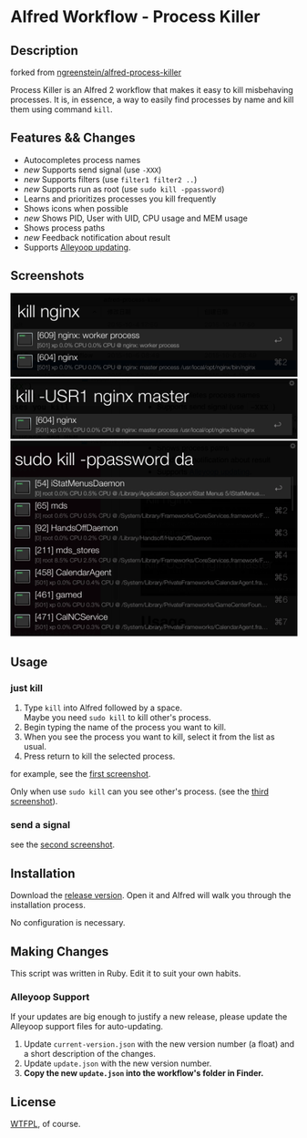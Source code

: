 # Alfred Workflow - Process Killer

## Description

forked from [ngreenstein/alfred-process-killer](https://github.com/ngreenstein/alfred-process-killer)

Process Killer is an Alfred 2 workflow that makes it easy to kill misbehaving processes. It is, in essence, a way to easily find processes by name and kill them using command `kill`.

## Features && Changes

* Autocompletes process names
* *new* Supports send signal (use `-XXX`)
* *new* Supports filters (use `filter1 filter2 ..`)
* *new* Supports run as root (use `sudo kill -ppassword`)
* Learns and prioritizes processes you kill frequently
* Shows icons when possible
* *new* Shows PID, User with UID, CPU usage and MEM usage
* Shows process paths
* *new* Feedback notification about result
* Supports [Alleyoop updating](http://www.alfredforum.com/topic/1582-alleyoop-update-alfred-workflows/).

## Screenshots

![screenshot: `kill nginx`](example1.png)
![screenshot: `kill -USR1 nginx master`](example2.png)
![screenshot: `sudo kill`](example3.png)

## Usage

### just kill

1. Type `kill` into Alfred followed by a space.  
   Maybe you need `sudo kill` to kill other's process.
2. Begin typing the name of the process you want to kill.
3. When you see the process you want to kill, select it from the list as usual.
4. Press return to kill the selected process.

for example, see the [first screenshot](example1.png).

Only when use `sudo kill` can you see other's process. (see the [third screenshot](example3.png)).

### send a signal

see the [second screenshot](example2.png).

## Installation

Download the [release version](https://github.com/tridays/alfred-process-killer/releases). Open it and Alfred will walk you through the installation process.

No configuration is necessary.

## Making Changes

This script was written in Ruby. Edit it to suit your own habits.

### Alleyoop Support

If your updates are big enough to justify a new release, please update the Alleyoop support files for auto-updating.

1. Update `current-version.json` with the new version number (a float) and a short description of the changes.
2. Update `update.json` with the new version number.
3. **Copy the new `update.json` into the workflow's folder in Finder.**

## License

[WTFPL](http://www.wtfpl.net/about/), of course.

